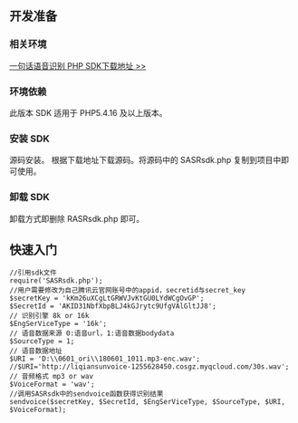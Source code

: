 ## 开发准备
### 相关环境
[一句话语音识别 PHP SDK下载地址 >>](https://main.qcloudimg.com/raw/7136827917db8f858af47f097dff76c7/SASRsdk.php)

### 环境依赖
此版本 SDK 适用于 PHP5.4.16 及以上版本。
### 安装 SDK
源码安装。
根据下载地址下载源码。将源码中的 SASRsdk.php 复制到项目中即可使用。
### 卸载 SDK
卸载方式即删除 RASRsdk.php 即可。
## 快速入门
```
//引用sdk文件
require('SASRsdk.php');
//用户需要修改为自己腾讯云官网账号中的appid，secretid与secret_key
$secretKey = 'kKm26uXCgLtGRWVJvKtGU0LYdWCgOvGP';
$SecretId = 'AKID31NbfXbpBLJ4kGJrytc9UfgVAlGltJJ8';
// 识别引擎 8k or 16k
$EngSerViceType = '16k';
// 语音数据来源 0:语音url，1:语音数据bodydata
$SourceType = 1;
// 语音数据地址
$URI = 'D:\\0601_ori\\180601_1011.mp3-enc.wav';
//$URI='http://liqiansunvoice-1255628450.cosgz.myqcloud.com/30s.wav';
// 音频格式 mp3 or wav
$VoiceFormat = 'wav';
//调用SASRsdk中的sendvoice函数获得识别结果
sendvoice($secretKey, $SecretId, $EngSerViceType, $SourceType, $URI, $VoiceFormat);
```
